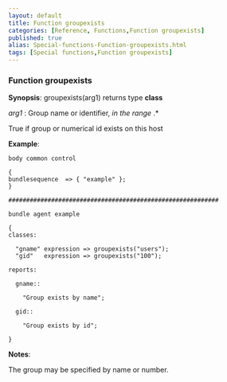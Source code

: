 ```yaml
---
layout: default
title: Function groupexists
categories: [Reference, Functions,Function groupexists]
published: true
alias: Special-functions-Function-groupexists.html
tags: [Special functions,Function groupexists]
---
```


### Function groupexists

**Synopsis**: groupexists(arg1) returns type **class**

  
 *arg1* : Group name or identifier, *in the range* .\*   

True if group or numerical id exists on this host

**Example**:  
   

```cf3
body common control

{
bundlesequence  => { "example" };
}

###########################################################

bundle agent example

{     
classes:

  "gname" expression => groupexists("users");
  "gid"   expression => groupexists("100");

reports:

  gname::

    "Group exists by name";

  gid::

    "Group exists by id";

}
```

**Notes**:  
   

The group may be specified by name or number.
